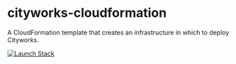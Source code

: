 # cityworks-cloudformation
A CloudFormation template that creates an infrastructure in which to deploy Cityworks.

[![Launch Stack](https://s3.amazonaws.com/cloudformation-examples/cloudformation-launch-stack.png)](https://console.aws.amazon.com/cloudformation/home#/stacks/new?stackName=Cityworks&templateURL=https://s3-us-west-2.amazonaws.com/cw-s3/cityworks.yaml)
